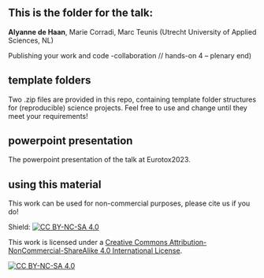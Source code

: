 ## This is the folder for the talk:

**Alyanne de Haan**, Marie Corradi, Marc Teunis (Utrecht University of Applied Sciences, NL)

Publishing your work and code -collaboration // hands-on 4 – plenary end)

## template folders

Two .zip files are provided in this repo, containing template folder structures for (reproducible) science projects. Feel free to use and change until they meet your requirements!


## powerpoint presentation
The powerpoint presentation of the talk at Eurotox2023. 

## using this material

This work can be used for non-commercial purposes, please cite us if you do!

Shield: [![CC BY-NC-SA 4.0][cc-by-nc-sa-shield]][cc-by-nc-sa]

This work is licensed under a
[Creative Commons Attribution-NonCommercial-ShareAlike 4.0 International License][cc-by-nc-sa].

[![CC BY-NC-SA 4.0][cc-by-nc-sa-image]][cc-by-nc-sa]

[cc-by-nc-sa]: http://creativecommons.org/licenses/by-nc-sa/4.0/
[cc-by-nc-sa-image]: https://licensebuttons.net/l/by-nc-sa/4.0/88x31.png
[cc-by-nc-sa-shield]: https://img.shields.io/badge/License-CC%20BY--NC--SA%204.0-lightgrey.svg
